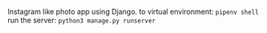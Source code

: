 Instagram like photo app using Django.
to virtual environment:
`pipenv shell`
run the server:
`python3 manage.py runserver`
